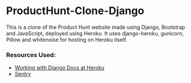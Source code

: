 # ProductHunt-Clone-Django
This is a clone of the Product Hunt website made using Django, Bootstrap and JavaScript, deployed using Heroku. It uses django-heroku, gunicorn, Pillow and whitenoise for hosting on Heroku itself.

### Resources Used:
<ul>
<li> <a href="https://devcenter.heroku.com/categories/working-with-django">Working with Django Docs at Heroku </a>
<li> <a href="https://sentry.io/welcome/">Sentry</a>
</ul>
